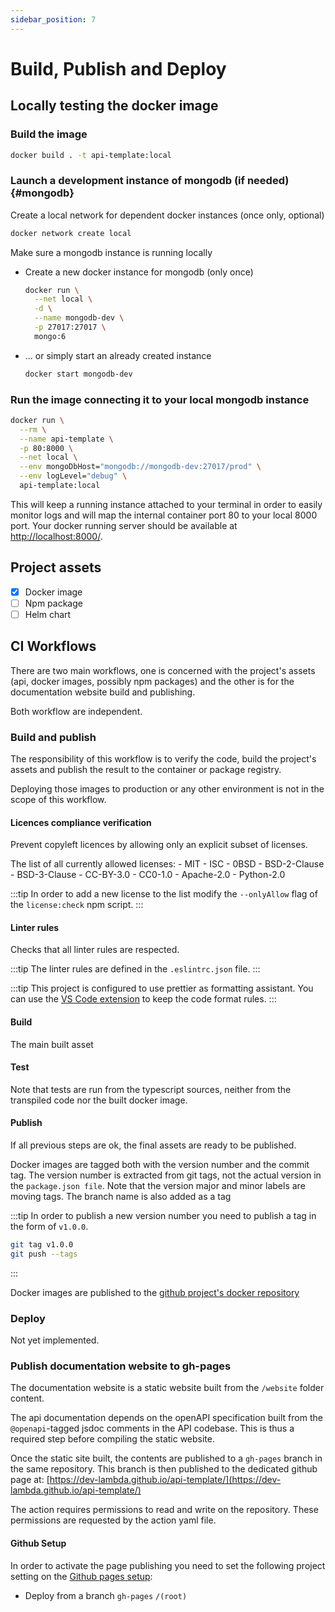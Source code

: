 ```yaml
---
sidebar_position: 7
---
```


# Build, Publish and Deploy

## Locally testing the docker image

### Build the image

```sh
docker build . -t api-template:local
```

### Launch a development instance of mongodb (if needed) {#mongodb}

Create a local network for dependent docker instances (once only, optional)
```sh
docker network create local
```

Make sure a mongodb instance is running locally

- Create a new docker instance for mongodb (only once)
  ```sh
  docker run \
    --net local \
    -d \
    --name mongodb-dev \
    -p 27017:27017 \
    mongo:6
  ```

- ... or simply start an already created instance
  ```sh
  docker start mongodb-dev
  ```

### Run the image connecting it to your local mongodb instance

```sh
docker run \
  --rm \
  --name api-template \
  -p 80:8000 \
  --net local \
  --env mongoDbHost="mongodb://mongodb-dev:27017/prod" \
  --env logLevel="debug" \
  api-template:local
```

This will keep a running instance attached to your terminal in order to easily monitor logs and will map the internal container port 80 to your local 8000 port. Your docker running server should be available at [http://localhost:8000/](http://localhost:8000/).

## Project assets

- [x] Docker image
- [ ] Npm package
- [ ] Helm chart

## CI Workflows

There are two main workflows, one is concerned with the project's assets (api, docker images, possibly npm packages) and the other is for the documentation website build and publishing.

Both workflow are independent.

### Build and publish

The responsibility of this workflow is to verify the code, build the project's assets and publish the result to the container or package registry.

Deploying those images to production or any other environment is not in the scope of this workflow.

#### Licences compliance verification

  Prevent copyleft licences by allowing only an explicit subset of licenses.

  The list of all currently allowed licenses:
    - MIT
    - ISC
    - 0BSD
    - BSD-2-Clause
    - BSD-3-Clause
    - CC-BY-3.0
    - CC0-1.0
    - Apache-2.0
    - Python-2.0
    
:::tip
In order to add a new license to the list modify the `--onlyAllow` flag of the `license:check` npm script.
:::

#### Linter rules

Checks that all linter rules are respected.

:::tip
The linter rules are defined in the `.eslintrc.json` file.
:::

:::tip
This project is configured to use prettier as formatting assistant. You can use the [VS Code extension](https://marketplace.visualstudio.com/items?itemName=esbenp.prettier-vscode) to keep the code format rules.
:::

#### Build

The main built asset

#### Test

Note that tests are run from the typescript sources, neither from the transpiled code nor the built docker image.

#### Publish

If all previous steps are ok, the final assets are ready to be published.

Docker images are tagged both with the version number and the commit tag. The version number is extracted from git tags, not the actual version in the `package.json file`. Note that the version major and minor labels are moving tags. The branch name is also added as a tag 

:::tip
In order to publish a new version number you need to publish a tag in the form of `v1.0.0`.

```sh
git tag v1.0.0
git push --tags
```
:::

Docker images are published to the [github project's docker repository](https://github.com/dev-lambda/api-template/pkgs/container/api-template)

### Deploy

Not yet implemented.

### Publish documentation website to gh-pages

The documentation website is a static website built from the `/website` folder content.

The api documentation depends on the openAPI specification built from the `@openapi`-tagged jsdoc comments in the API codebase. This is thus a required step before compiling the static website.

Once the static site built, the contents are published to a `gh-pages` branch in the same repository. This branch is then published to the dedicated github page at: [https://dev-lambda.github.io/api-template/](https://dev-lambda.github.io/api-template/)

The action requires permissions to read and write on the repository. These permissions are requested by the action yaml file.

#### Github Setup

In order to activate the page publishing you need to set the following project setting on the [Github pages setup](https://github.com/dev-lambda/api-template/settings/pages):

- Deploy from a branch `gh-pages` `/(root)`


